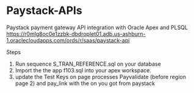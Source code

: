 # Paystack-APIs
Paystack payment gateway API integration with Oracle Apex and PLSQL <br/>
https://r0mlg8oc0e1zzbk-dbdroplet01.adb.us-ashburn-1.oraclecloudapps.com/ords/r/saas/paystack-api

Steps
1. Run sequence S_TRAN_REFERENCE.sql on your database
2. Import the the app f103.sql into your apex workspace.
3. update  the Test Keys on page processes Payvalidate (before region page 2) and pay_link with the on you got from paystack
